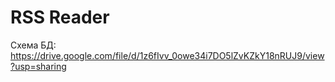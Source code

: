 # RSS Reader

Схема БД:
	https://drive.google.com/file/d/1z6fIvv_0owe34i7DO5lZvKZkY18nRUJ9/view?usp=sharing
